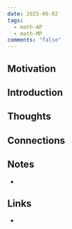 ```yaml
---
date: 2025-06-02
tags:
  - math-AP
  - math-MP
comments: "false"
---
```

## Motivation

## Introduction

## Thoughts

## Connections

## Notes
- 
## Links
- 